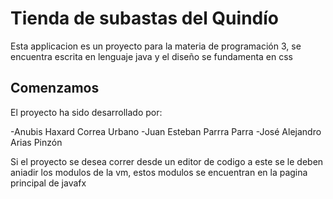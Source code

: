 # Tienda de subastas del Quindío

Esta applicacion es un proyecto para la materia de programación 3, se encuentra escrita en lenguaje java
y el diseño se fundamenta en css

## Comenzamos

El proyecto ha sido desarrollado por:

-Anubis Haxard Correa Urbano
-Juan Esteban Parrra Parra
-José Alejandro Arias Pinzón

Si el proyecto se desea correr desde un editor de codigo a este se le deben aniadir los modulos de la vm, estos modulos se encuentran en la pagina principal de javafx


